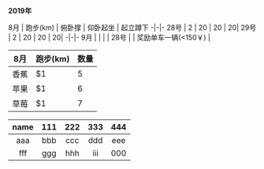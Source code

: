 
**2019年**

8月 | 跑步(km) | 俯卧撑 | 仰卧起坐 | 起立蹲下
-|-|-
28号 | 2 | 20 | 20 | 20| 
29号 | 2 | 20 | 20 | 20|
-|-|-
9月 |  |  |  | 
28号 | | 奖励单车一辆(<150￥) | 

8月 | 跑步(km) |  数量  
-|-|-
香蕉 | $1 | 5 |
苹果 | $1 | 6 |
草莓 | $1 | 7 |

name | 111 | 222 | 333 | 444
:-: | :-: | :-: | :-: | :-:
aaa | bbb | ccc | ddd | eee| 
fff | ggg| hhh | iii | 000|